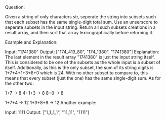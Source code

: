 Question:

Given a string of only characters str, seperate the string into subsets such that each subset has the same single-digit total sum. Use an unserscore to seperate subsets in the input string. Return all such subsets creations in a result array, and then sort that array lexicographically before returning it.

Example and Explanation:

Input: "1741380"
Output: ["174_413_80", "174_1380", "1741380"]
Explanation:
The last element in the result array "1741380" is just the input string itself. This is considered to be one of the subsets as the whole input is a subset of itself. Additionally, as this is the only subset, the sum of its string digits is 1+7+4+1+3+8+0 which is 24. With no other subset to compare to, this means that every subset (just the one) has the same single-digit sum. As for the other two:

1+7 -> 8
4+1+3 -> 8
8+0 -> 8

1+7+4 -> 12
1+3+8+8 -> 12
Another example:

Input: 1111
Output: ["1_1_1_1", "11_11", "1111"]
